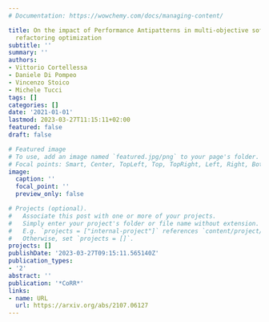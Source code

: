 ```yaml
---
# Documentation: https://wowchemy.com/docs/managing-content/

title: On the impact of Performance Antipatterns in multi-objective software model
  refactoring optimization
subtitle: ''
summary: ''
authors:
- Vittorio Cortellessa
- Daniele Di Pompeo
- Vincenzo Stoico
- Michele Tucci
tags: []
categories: []
date: '2021-01-01'
lastmod: 2023-03-27T11:15:11+02:00
featured: false
draft: false

# Featured image
# To use, add an image named `featured.jpg/png` to your page's folder.
# Focal points: Smart, Center, TopLeft, Top, TopRight, Left, Right, BottomLeft, Bottom, BottomRight.
image:
  caption: ''
  focal_point: ''
  preview_only: false

# Projects (optional).
#   Associate this post with one or more of your projects.
#   Simply enter your project's folder or file name without extension.
#   E.g. `projects = ["internal-project"]` references `content/project/deep-learning/index.md`.
#   Otherwise, set `projects = []`.
projects: []
publishDate: '2023-03-27T09:15:11.565140Z'
publication_types:
- '2'
abstract: ''
publication: '*CoRR*'
links:
- name: URL
  url: https://arxiv.org/abs/2107.06127
---
```

